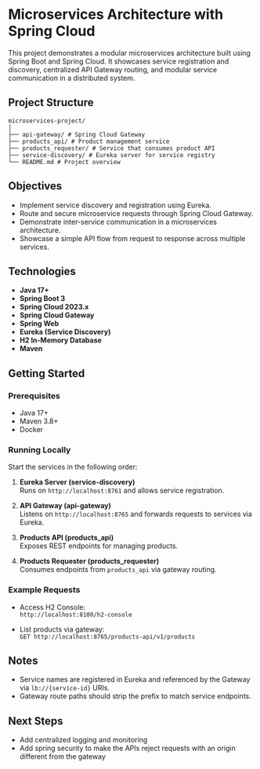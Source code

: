 # Microservices Architecture with Spring Cloud

This project demonstrates a modular microservices architecture built using Spring Boot and Spring Cloud. It showcases service registration and discovery, centralized API Gateway routing, and modular service communication in a distributed system.

## Project Structure

```
microservices-project/
│
├── api-gateway/ # Spring Cloud Gateway
├── products_api/ # Product management service
├── products_requester/ # Service that consumes product API
├── service-discovery/ # Eureka server for service registry
└── README.md # Project overview
```


## Objectives

- Implement service discovery and registration using Eureka.
- Route and secure microservice requests through Spring Cloud Gateway.
- Demonstrate inter-service communication in a microservices architecture.
- Showcase a simple API flow from request to response across multiple services.

## Technologies

- **Java 17+**
- **Spring Boot 3**
- **Spring Cloud 2023.x**
- **Spring Cloud Gateway**
- **Spring Web**
- **Eureka (Service Discovery)**
- **H2 In-Memory Database**
- **Maven**

## Getting Started

### Prerequisites

- Java 17+
- Maven 3.8+
- Docker

### Running Locally

Start the services in the following order:

1. **Eureka Server (service-discovery)**  
   Runs on `http://localhost:8761` and allows service registration.

2. **API Gateway (api-gateway)**  
   Listens on `http://localhost:8765` and forwards requests to services via Eureka.

3. **Products API (products_api)**  
   Exposes REST endpoints for managing products.

4. **Products Requester (products_requester)**  
   Consumes endpoints from `products_api` via gateway routing.

### Example Requests

- Access H2 Console:  
  `http://localhost:8100/h2-console`

- List products via gateway:  
  `GET http://localhost:8765/products-api/v1/products`

## Notes

- Service names are registered in Eureka and referenced by the Gateway via `lb://{service-id}` URIs.
- Gateway route paths should strip the prefix to match service endpoints.

## Next Steps

- Add centralized logging and monitoring
- Add spring security to make the APIs reject requests with an origin different from the gateway

